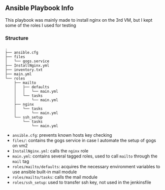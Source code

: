 ## Ansible Playbook Info
This playbook was mainly made to install nginx on the 3rd VM, but I kept some of the roles I used for testing
### Structure
```
.
├── ansible.cfg
├── files
│   └── gogs.service
├── InstallNginx.yml
├── inventory.txt
├── main.yml
└── roles
    ├── mailto
    │   ├── defaults
    │   │   └── main.yml
    │   └── tasks
    │       └── main.yml
    ├── nginx
    │   └── tasks
    │       └── main.yml
    └── ssh_setup
        └── tasks
            └── main.yml
```
- `ansible.cfg`: prevents known hosts key checking
- `files/`: contains the gogs service in case I automate the setup of gogs on vm2
- `InstallNginx.yml`: calls the `nginx` role
- `main.yml`: contains several tagged roles, used to call `mailto` through the `mail` tag
- `roles/mailto/defaults`: acquires the necessary environment variables to use ansible built-in mail module
- `roles/mailto/tasks`: calls the mail module
- `roles/ssh_setup`: used to transfer ssh key, not used in the jenkinsfile
